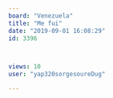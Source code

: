 ```yaml
---
board: "Venezuela"
title: "Me fui"
date: "2019-09-01 16:08:29"
id: 3396



views: 10
user: "yap320sorgesoureDug"

---
```

